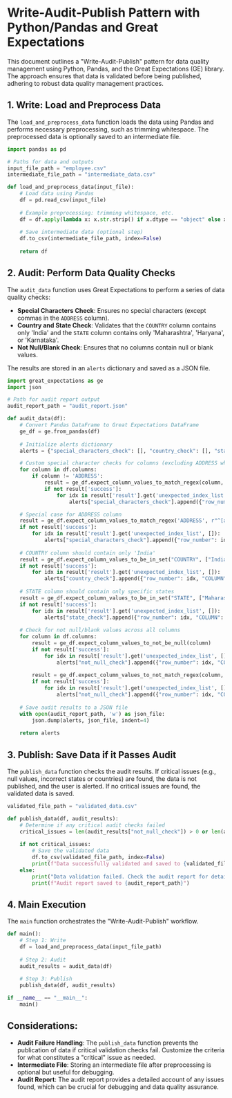 
# Write-Audit-Publish Pattern with Python/Pandas and Great Expectations

This document outlines a "Write-Audit-Publish" pattern for data quality management using Python, Pandas, and the Great Expectations (GE) library. The approach ensures that data is validated before being published, adhering to robust data quality management practices.

## **1. Write: Load and Preprocess Data**

The `load_and_preprocess_data` function loads the data using Pandas and performs necessary preprocessing, such as trimming whitespace. The preprocessed data is optionally saved to an intermediate file.

```python
import pandas as pd

# Paths for data and outputs
input_file_path = "employee.csv"
intermediate_file_path = "intermediate_data.csv"

def load_and_preprocess_data(input_file):
    # Load data using Pandas
    df = pd.read_csv(input_file)
    
    # Example preprocessing: trimming whitespace, etc.
    df = df.apply(lambda x: x.str.strip() if x.dtype == "object" else x)
    
    # Save intermediate data (optional step)
    df.to_csv(intermediate_file_path, index=False)
    
    return df
```

## **2. Audit: Perform Data Quality Checks**

The `audit_data` function uses Great Expectations to perform a series of data quality checks:
- **Special Characters Check**: Ensures no special characters (except commas in the `ADDRESS` column).
- **Country and State Check**: Validates that the `COUNTRY` column contains only 'India' and the `STATE` column contains only 'Maharashtra', 'Haryana', or 'Karnataka'.
- **Not Null/Blank Check**: Ensures that no columns contain null or blank values.

The results are stored in an `alerts` dictionary and saved as a JSON file.

```python
import great_expectations as ge
import json

# Path for audit report output
audit_report_path = "audit_report.json"

def audit_data(df):
    # Convert Pandas DataFrame to Great Expectations DataFrame
    ge_df = ge.from_pandas(df)
    
    # Initialize alerts dictionary
    alerts = {"special_characters_check": [], "country_check": [], "state_check": [], "not_null_check": []}

    # Custom special character checks for columns (excluding ADDRESS which allows commas)
    for column in df.columns:
        if column != 'ADDRESS':
            result = ge_df.expect_column_values_to_match_regex(column, r"^[a-zA-Z0-9\s]*$")
            if not result['success']:
                for idx in result['result'].get('unexpected_index_list', []):
                    alerts["special_characters_check"].append({"row_number": idx, "COLUMN": column})

    # Special case for ADDRESS column
    result = ge_df.expect_column_values_to_match_regex('ADDRESS', r"^[a-zA-Z0-9\s,]*$")
    if not result['success']:
        for idx in result['result'].get('unexpected_index_list', []):
            alerts["special_characters_check"].append({"row_number": idx, "COLUMN": 'ADDRESS'})
    
    # COUNTRY column should contain only 'India'
    result = ge_df.expect_column_values_to_be_in_set("COUNTRY", ["India"])
    if not result['success']:
        for idx in result['result'].get('unexpected_index_list', []):
            alerts["country_check"].append({"row_number": idx, "COLUMN": "COUNTRY"})
    
    # STATE column should contain only specific states
    result = ge_df.expect_column_values_to_be_in_set("STATE", ["Maharashtra", "Haryana", "Karnataka"])
    if not result['success']:
        for idx in result['result'].get('unexpected_index_list', []):
            alerts["state_check"].append({"row_number": idx, "COLUMN": "STATE"})
    
    # Check for not null/blank values across all columns
    for column in df.columns:
        result = ge_df.expect_column_values_to_not_be_null(column)
        if not result['success']:
            for idx in result['result'].get('unexpected_index_list', []):
                alerts["not_null_check"].append({"row_number": idx, "COLUMN": column})
        
        result = ge_df.expect_column_values_to_not_match_regex(column, r"^\s*$")
        if not result['success']:
            for idx in result['result'].get('unexpected_index_list', []):
                alerts["not_null_check"].append({"row_number": idx, "COLUMN": column})
    
    # Save audit results to a JSON file
    with open(audit_report_path, 'w') as json_file:
        json.dump(alerts, json_file, indent=4)
    
    return alerts
```

## **3. Publish: Save Data if it Passes Audit**

The `publish_data` function checks the audit results. If critical issues (e.g., null values, incorrect states or countries) are found, the data is not published, and the user is alerted. If no critical issues are found, the validated data is saved.

```python
validated_file_path = "validated_data.csv"

def publish_data(df, audit_results):
    # Determine if any critical audit checks failed
    critical_issues = len(audit_results["not_null_check"]) > 0 or len(audit_results["country_check"]) > 0 or len(audit_results["state_check"]) > 0
    
    if not critical_issues:
        # Save the validated data
        df.to_csv(validated_file_path, index=False)
        print(f"Data successfully validated and saved to {validated_file_path}")
    else:
        print("Data validation failed. Check the audit report for details.")
        print(f"Audit report saved to {audit_report_path}")
```

## **4. Main Execution**

The `main` function orchestrates the "Write-Audit-Publish" workflow.

```python
def main():
    # Step 1: Write
    df = load_and_preprocess_data(input_file_path)
    
    # Step 2: Audit
    audit_results = audit_data(df)
    
    # Step 3: Publish
    publish_data(df, audit_results)

if __name__ == "__main__":
    main()
```

## **Considerations:**

- **Audit Failure Handling**: The `publish_data` function prevents the publication of data if critical validation checks fail. Customize the criteria for what constitutes a "critical" issue as needed.
- **Intermediate File**: Storing an intermediate file after preprocessing is optional but useful for debugging.
- **Audit Report**: The audit report provides a detailed account of any issues found, which can be crucial for debugging and data quality assurance.
